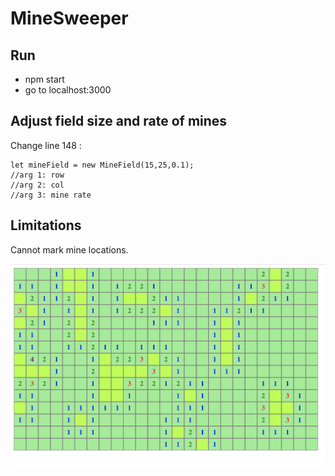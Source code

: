 # MineSweeper
## Run

* npm start
* go to localhost:3000

## Adjust field size and rate of mines
Change line 148 : 

```
let mineField = new MineField(15,25,0.1);
//arg 1: row
//arg 2: col
//arg 3: mine rate
```
## Limitations
Cannot mark mine locations.

![Minesweeper image](result.png)
